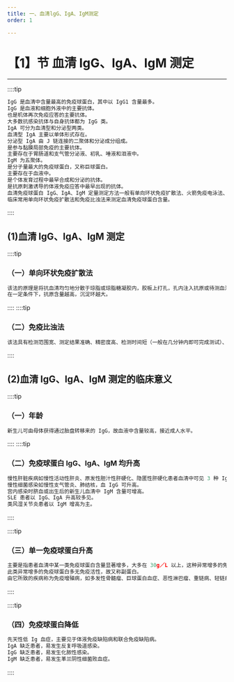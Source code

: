 ```yaml
---
title: 一、血清lgG、IgA、IgM测定
order: 1

---
```


# 【1】节 血清 IgG、IgA、IgM 测定

<kaodian :text="'免疫学检验记忆卡'" />

<!-- ###### 第十八章 体液免疫球蛋白测定

> 临床免疫学检验 -->

<beitiM/>

---

::::tip

```js
IgG 是血清中含量最高的免疫球蛋白，其中以 IgG1 含量最多。
IgG 是血液和细胞外液中的主要抗体。
也是机体再次免疫应答的主要抗体。
大多数抗感染抗体与自身抗体都为 IgG 类。
IgA 可分为血清型和分泌型两类。
血清型 IgA 主要以单体形式存在。
分泌型 IgA 由 J 链连接的二聚体和分泌成分组成。
是参与黏膜局部免疫的主要抗体。
主要存在于胃肠道和支气管分泌液、初乳、唾液和泪液中。
IgM 为五聚体。
是分子量最大的免疫球蛋白，又称巨球蛋白。
主要存在于血液中。
是个体发育过程中最早合成和分泌的抗体。
是抗原刺激诱导的体液免疫应答中最早出现的抗体。
血清免疫球蛋白 IgG、IgA、IgM 定量测定方法一般有单向环状免疫扩散法、火箭免疫电泳法、ELlSA、免疫比浊法、放射免疫分析法等。
临床常用单向环状免疫扩散法和免疫比浊法来测定血清免疫球蛋白含量。
```

::::

## (1)血清 IgG、IgA、IgM 测定

<son :text="'免疫学检验记忆卡'" text205="(1)血清IgG、IgA、IgM 测定" :textOption="[['熟练掌握','专业实践能力'],['熟练掌握','专业实践能力'],['熟练掌握','专业实践能力']]" />

::::tip

### （一）单向环状免疫扩散法

```js
该法的原理是将抗血清均匀地分散于琼脂或琼脂糖凝胶内，胶板上打孔，孔内注入抗原或待测血清，抗原在含有抗血清的胶内呈放射状（环状）扩散，在抗原抗体达到一定比例时形成可见的沉淀环。
在一定条件下，抗原含量越高，沉淀环越大。
```

::::
::::tip

### （二）免疫比浊法

```js
该法具有检测范围宽、测定结果准确、精密度高、检测时间短（一般在几分钟内即可完成测试）、敏感度高、稳定性好等优点。
```

::::

## (2)血清 IgG、IgA、IgM 测定的临床意义

<son :text="'免疫学检验记忆卡'" text206="(2)血清IgG、IgA、IgM测定的临床意义" :textOption="[['熟练掌握','专业实践能力'],['熟练掌握','专业实践能力'],['熟练掌握','专业实践能力']]" />

::::tip

### （一）年龄

```js
新生儿可由母体获得通过胎盘转移来的 IgG，故血液中含量较高，接近成人水平。
```

::::
::::tip

### （二）免疫球蛋白 IgG、IgA、IgM 均升高

```js
慢性肝脏疾病如慢性活动性肝炎、原发性胆汁性肝硬化、隐匿性肝硬化患者血清中可见 3 种 Ig 均升高。
慢性细菌感染如慢性支气管炎、肺结核，血 IgG 可升高。
宫内感染时脐血或出生后的新生儿血清中 IgM 含量可增高。
SLE 患者以 IgG、IgA 升高较多见。
类风湿关节炎患者以 IgM 增高为主。
```

::::

::::tip

### （三）单一免疫球蛋白升高

```js
主要是指患者血清中某一类免疫球蛋白含量显著增多，大多在 30g／L 以上，这种异常增多的免疫球蛋白其理化性质十分一致，称为单克隆蛋白（MP），即 M 蛋白。
此类异常增多的免疫球蛋白多无免疫活性，故又称副蛋白。
由它所致的疾病称为免疫增殖病，如多发性骨髓瘤、巨球蛋白血症、恶性淋巴瘤、重链病、轻链病等。
```

::::

::::tip

### （四）免疫球蛋白降低

```js
先天性低 Ig 血症，主要见于体液免疫缺陷病和联合免疫缺陷病。
IgA 缺乏患者，易发生反复呼吸道感染。
IgG 缺乏患者，易发生化脓性感染。
IgM 缺乏患者，易发生革兰阴性细菌败血症。
```

::::
